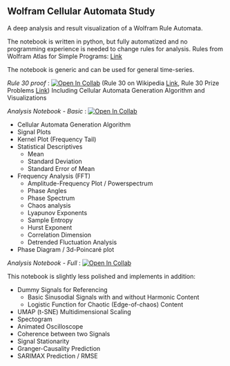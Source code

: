 ## Wolfram Cellular Automata Study

A deep analysis and result visualization of a Wolfram Rule Automata.

The notebook is written in python, but fully automatized and no programming experience is needed to change rules for analysis.
Rules from Wolfram Atlas for Simple Programs: [Link](http://atlas.wolfram.com/01/01/) 

The notebook is generic and can be used for general time-series.

*Rule 30 proof* : [![Open In Collab](https://colab.research.google.com/assets/colab-badge.svg)](https://colab.research.google.com/drive/1Brg_Uw2Xk_UO5bEjggE98jmulHgaDSsl?usp=sharing) (Rule 30 on Wikipedia [Link](https://en.wikipedia.org/wiki/Rule_30), Rule 30 Prize Problems [Link](https://writings.stephenwolfram.com/2019/10/announcing-the-rule-30-prizes/https://writings.stephenwolfram.com/2019/10/announcing-the-rule-30-prizes/))
Including Cellular Automata Generation Algorithm and Visualizations


*Analysis Notebook - Basic* : [![Open In Collab](https://colab.research.google.com/assets/colab-badge.svg)](https://colab.research.google.com/drive/1GaF1YIa77VqiOfO88-CES006TCTgvFlY?usp=sharing)
- Cellular Automata Generation Algorithm
- Signal Plots
- Kernel Plot (Frequency Tail)
- Statistical Descriptives  
    - Mean
    - Standard Deviation 
    - Standard Error of Mean
- Frequency Analysis (FFT)
    - Amplitude-Frequency Plot / Powerspectrum
    - Phase Angles
    - Phase Spectrum
    - Chaos analysis
    - Lyapunov Exponents
    - Sample Entropy
    - Hurst Exponent
    - Correlation Dimension
    - Detrended Fluctuation Analysis
- Phase Diagram / 3d-Poincaré plot

*Analysis Notebook - Full* : [![Open In Collab](https://colab.research.google.com/assets/colab-badge.svg)](https://colab.research.google.com/drive/1pey1ydgsQkw_gQs4WWRRh1eo_Z4oXmK9?usp=sharing)

This notebook is slightly less polished and implements in addition:
- Dummy Signals for Referencing
    - Basic Sinusodial Signals with and without Harmonic Content
    - Logistic Function for Chaotic (Edge-of-chaos) Content
- UMAP (t-SNE) Multidimensional Scaling
- Spectogram
- Animated Oscilloscope
- Coherence between two Signals
- Signal Stationarity
- Granger-Causality Prediction
- SARIMAX Prediction / RMSE


